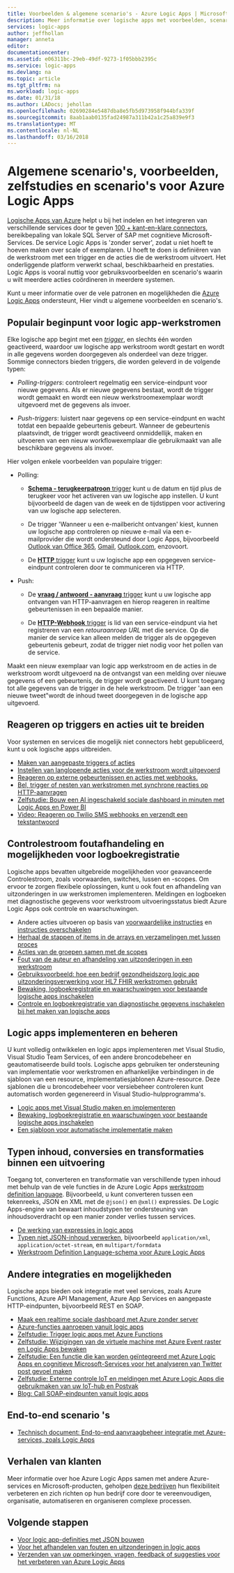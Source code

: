 ```yaml
---
title: Voorbeelden & algemene scenario's - Azure Logic Apps | Microsoft Docs
description: Meer informatie over logische apps met voorbeelden, scenario's, zelfstudies en scenario 's
services: logic-apps
author: jeffhollan
manager: anneta
editor: 
documentationcenter: 
ms.assetid: e06311bc-29eb-49df-9273-1f05bbb2395c
ms.service: logic-apps
ms.devlang: na
ms.topic: article
ms.tgt_pltfrm: na
ms.workload: logic-apps
ms.date: 01/31/18
ms.author: LADocs; jehollan
ms.openlocfilehash: 02690284e5487dba8e5fb5d973958f944bfa339f
ms.sourcegitcommit: 8aab1aab0135fad24987a311b42a1c25a839e9f3
ms.translationtype: MT
ms.contentlocale: nl-NL
ms.lasthandoff: 03/16/2018
---
```

# <a name="common-scenarios-examples-tutorials-and-walkthroughs-for-azure-logic-apps"></a>Algemene scenario's, voorbeelden, zelfstudies en scenario's voor Azure Logic Apps

[Logische Apps van Azure](../logic-apps/logic-apps-overview.md) helpt u bij het indelen en het integreren van verschillende services door te geven [100 + kant-en-klare connectors](../connectors/apis-list.md), bereikbepaling van lokale SQL Server of SAP met cognitieve Microsoft-Services. De service Logic Apps is 'zonder server', zodat u niet hoeft te hoeven maken over scale of exemplaren. U hoeft te doen is definiëren van de werkstroom met een trigger en de acties die de werkstroom uitvoert. Het onderliggende platform verwerkt schaal, beschikbaarheid en prestaties. Logic Apps is vooral nuttig voor gebruiksvoorbeelden en scenario's waarin u wilt meerdere acties coördineren in meerdere systemen.

Kunt u meer informatie over de vele patronen en mogelijkheden die [Azure Logic Apps](../logic-apps/logic-apps-overview.md) ondersteunt, Hier vindt u algemene voorbeelden en scenario's.

## <a name="popular-starting-points-for-logic-app-workflows"></a>Populair beginpunt voor logic app-werkstromen

Elke logische app begint met een [ *trigger*](../logic-apps/logic-apps-overview.md#logic-app-concepts), en slechts één worden geactiveerd, waardoor uw logische app werkstroom wordt gestart en wordt in alle gegevens worden doorgegeven als onderdeel van deze trigger. Sommige connectors bieden triggers, die worden geleverd in de volgende typen:

* *Polling-triggers*: controleert regelmatig een service-eindpunt voor nieuwe gegevens. Als er nieuwe gegevens bestaat, wordt de trigger wordt gemaakt en wordt een nieuw werkstroomexemplaar wordt uitgevoerd met de gegevens als invoer.

* *Push-triggers*: luistert naar gegevens op een service-eindpunt en wacht totdat een bepaalde gebeurtenis gebeurt. Wanneer de gebeurtenis plaatsvindt, de trigger wordt geactiveerd onmiddellijk, maken en uitvoeren van een nieuw workflowexemplaar die gebruikmaakt van alle beschikbare gegevens als invoer.

Hier volgen enkele voorbeelden van populaire trigger:

* Polling: 

  * [**Schema - terugkeerpatroon** trigger](../connectors/connectors-native-recurrence.md) kunt u de datum en tijd plus de terugkeer voor het activeren van uw logische app instellen. 
  U kunt bijvoorbeeld de dagen van de week en de tijdstippen voor activering van uw logische app selecteren.

  * De trigger 'Wanneer u een e-mailbericht ontvangen' kiest, kunnen uw logische app controleren op nieuwe e-mail via een e-mailprovider die wordt ondersteund door Logic Apps, bijvoorbeeld [Outlook van Office 365](../connectors/connectors-create-api-office365-outlook.md), [Gmail](https://docs.microsoft.com/connectors/gmail/), [ Outlook.com](https://docs.microsoft.com/connectors/outlook/), enzovoort.

  * De [ **HTTP** trigger](../connectors/connectors-native-http.md) kunt u uw logische app een opgegeven service-eindpunt controleren door te communiceren via HTTP.
  
* Push:

  * De [ **vraag / antwoord - aanvraag** trigger](../connectors/connectors-native-reqres.md) kunt u uw logische app ontvangen van HTTP-aanvragen en hierop reageren in realtime gebeurtenissen in een bepaalde manier.

  * De [ **HTTP-Webhook** trigger](../connectors/connectors-native-webhook.md) is lid van een service-eindpunt via het registreren van een *retouraanroep URL* met die service. 
  Op die manier de service kan alleen melden de trigger als de opgegeven gebeurtenis gebeurt, zodat de trigger niet nodig voor het pollen van de service.

Maakt een nieuw exemplaar van logic app werkstroom en de acties in de werkstroom wordt uitgevoerd na de ontvangst van een melding over nieuwe gegevens of een gebeurtenis, de trigger wordt geactiveerd. U kunt toegang tot alle gegevens van de trigger in de hele werkstroom. De trigger 'aan een nieuwe tweet"wordt de inhoud tweet doorgegeven in de logische app uitgevoerd. 

## <a name="respond-to-triggers-and-extend-actions"></a>Reageren op triggers en acties uit te breiden

Voor systemen en services die mogelijk niet connectors hebt gepubliceerd, kunt u ook logische apps uitbreiden.

* [Maken van aangepaste triggers of acties](../logic-apps/logic-apps-create-api-app.md)
* [Instellen van langlopende acties voor de werkstroom wordt uitgevoerd](../logic-apps/logic-apps-create-api-app.md)
* [Reageren op externe gebeurtenissen en acties met webhooks.](../logic-apps/logic-apps-create-api-app.md)
* [Bel, trigger of nesten van werkstromen met synchrone reacties op HTTP-aanvragen](../logic-apps/logic-apps-http-endpoint.md)
* [Zelfstudie: Bouw een AI ingeschakeld sociale dashboard in minuten met Logic Apps en Power BI](http://aka.ms/logicappsdemo)
* [Video: Reageren op Twilio SMS webhooks en verzendt een tekstantwoord](https://channel9.msdn.com/Blogs/Windows-Azure/Azure-Logic-Apps-Walkthrough-Webhook-Functions-and-an-SMS-Bot)

## <a name="control-flow-error-handling-and-logging-capabilities"></a>Controlestroom foutafhandeling en mogelijkheden voor logboekregistratie

Logische apps bevatten uitgebreide mogelijkheden voor geavanceerde Controlestroom, zoals voorwaarden, switches, lussen en -scopes. Om ervoor te zorgen flexibele oplossingen, kunt u ook fout en afhandeling van uitzonderingen in uw werkstromen implementeren. Meldingen en logboeken met diagnostische gegevens voor werkstroom uitvoeringsstatus biedt Azure Logic Apps ook controle en waarschuwingen.

* Andere acties uitvoeren op basis van [voorwaardelijke instructies](../logic-apps/logic-apps-control-flow-conditional-statement.md) en [instructies overschakelen](../logic-apps/logic-apps-control-flow-switch-statement.md)
* [Herhaal de stappen of items in de arrays en verzamelingen met lussen proces](../logic-apps/logic-apps-control-flow-loops.md)
* [Acties van de groepen samen met de scopes](../logic-apps/logic-apps-control-flow-run-steps-group-scopes.md)
* [Fout van de auteur en afhandeling van uitzonderingen in een werkstroom](../logic-apps/logic-apps-exception-handling.md)
* [Gebruiksvoorbeeld: hoe een bedrijf gezondheidszorg logic app uitzonderingsverwerking voor HL7 FHIR werkstromen gebruikt](../logic-apps/logic-apps-scenario-error-and-exception-handling.md)
* [Bewaking, logboekregistratie en waarschuwingen voor bestaande logische apps inschakelen](../logic-apps/logic-apps-monitor-your-logic-apps.md)
* [Controle en logboekregistratie van diagnostische gegevens inschakelen bij het maken van logische apps](../logic-apps/logic-apps-monitor-your-logic-apps-oms.md)

## <a name="deploy-and-manage-logic-apps"></a>Logic apps implementeren en beheren

U kunt volledig ontwikkelen en logic apps implementeren met Visual Studio, Visual Studio Team Services, of een andere broncodebeheer en geautomatiseerde build tools. Logische apps gebruiken ter ondersteuning van implementatie voor werkstromen en afhankelijke verbindingen in de sjabloon van een resource, implementatiesjablonen Azure-resource. Deze sjablonen die u broncodebeheer voor versiebeheer controleren kunt automatisch worden gegenereerd in Visual Studio-hulpprogramma's.

* [Logic apps met Visual Studio maken en implementeren](../logic-apps/quickstart-create-logic-apps-with-visual-studio.md)
* [Bewaking, logboekregistratie en waarschuwingen voor bestaande logische apps inschakelen](../logic-apps/logic-apps-monitor-your-logic-apps.md)
* [Een sjabloon voor automatische implementatie maken](../logic-apps/logic-apps-create-deploy-template.md)

## <a name="content-types-conversions-and-transformations-within-a-run"></a>Typen inhoud, conversies en transformaties binnen een uitvoering

Toegang tot, converteren en transformatie van verschillende typen inhoud met behulp van de vele functies in de Azure Logic Apps [werkstroom definition language](http://aka.ms/logicappsdocs). Bijvoorbeeld, u kunt converteren tussen een tekenreeks, JSON en XML met de `@json()` en `@xml()` expressies. De Logic Apps-engine van bewaart inhoudstypen ter ondersteuning van inhoudsoverdracht op een manier zonder verlies tussen services.

* [De werking van expressies in logic apps](../logic-apps/logic-apps-author-definitions.md)
* [Typen niet JSON-inhoud verwerken](../logic-apps/logic-apps-content-type.md), bijvoorbeeld `application/xml`, `application/octet-stream`, en `multipart/formdata`
* [Werkstroom Definition Language-schema voor Azure Logic Apps](http://aka.ms/logicappsdocs)

## <a name="other-integrations-and-capabilities"></a>Andere integraties en mogelijkheden

Logische apps bieden ook integratie met veel services, zoals Azure Functions, Azure API Management, Azure App Services en aangepaste HTTP-eindpunten, bijvoorbeeld REST en SOAP.

* [Maak een realtime sociale dashboard met Azure zonder server](../logic-apps/logic-apps-scenario-social-serverless.md)
* [Azure-functies aanroepen vanuit logic apps](../logic-apps/logic-apps-azure-functions.md)
* [Zelfstudie: Trigger logic apps met Azure Functions](../logic-apps/logic-apps-scenario-function-sb-trigger.md)
* [Zelfstudie: Wijzigingen van de virtuele machine met Azure Event raster en Logic Apps bewaken](../event-grid/monitor-virtual-machine-changes-event-grid-logic-app.md)
* [Zelfstudie: Een functie die kan worden geïntegreerd met Azure Logic Apps en cognitieve Microsoft-Services voor het analyseren van Twitter post gevoel maken](../azure-functions/functions-twitter-email.md)
* [Zelfstudie: Externe controle IoT en meldingen met Azure Logic Apps die gebruikmaken van uw IoT-hub en Postvak](../iot-hub/iot-hub-monitoring-notifications-with-azure-logic-apps.md)
* [Blog: Call SOAP-eindpunten vanuit logic apps](https://blogs.msdn.microsoft.com/logicapps/2016/04/07/using-soap-services-with-logic-apps/)

## <a name="end-to-end-scenarios"></a>End-to-end scenario 's

* [Technisch document: End-to-end aanvraagbeheer integratie met Azure-services, zoals Logic Apps](https://aka.ms/enterprise-integration-e2e-case-management-utilities-logic-apps)

## <a name="customer-stories"></a>Verhalen van klanten

Meer informatie over hoe Azure Logic Apps samen met andere Azure-services en Microsoft-producten, geholpen [deze bedrijven](https://aka.ms/logic-apps-customer-stories) hun flexibiliteit verbeteren en zich richten op hun bedrijf core door te vereenvoudigen, organisatie, automatiseren en organiseren complexe processen.

## <a name="next-steps"></a>Volgende stappen

* [Voor logic app-definities met JSON bouwen](../logic-apps/logic-apps-author-definitions.md)
* [Voor het afhandelen van fouten en uitzonderingen in logic apps](../logic-apps/logic-apps-exception-handling.md)
* [Verzenden van uw opmerkingen, vragen, feedback of suggesties voor het verbeteren van Azure Logic Apps](https://feedback.azure.com/forums/287593-logic-apps)